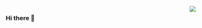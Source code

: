 <img align="right" src="https://github-readme-stats.vercel.app/api?username=buxianshan&show_icons=true&hide_title=true"/>

### Hi there 👋


<!--
**buxianshan/buxianshan** is a ✨ _special_ ✨ repository because its `README.md` (this file) appears on your GitHub profile.

Here are some ideas to get you started:

- 🔭 I’m currently working on ...
- 🌱 I’m currently learning ...
- 👯 I’m looking to collaborate on ...
- 🤔 I’m looking for help with ...
- 💬 Ask me about ...
- 📫 How to reach me: ...
- 😄 Pronouns: ...
- ⚡ Fun fact: ...
-->
